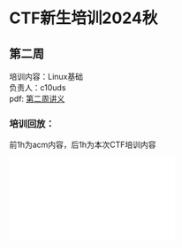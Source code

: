 # CTF新生培训2024秋

## 第二周
培训内容：Linux基础
<br>
负责人：c10uds
<br>
pdf: [第二周讲义](./week2/Linux.pdf)

### 培训回放：
前1h为acm内容，后1h为本次CTF培训内容
<iframe src="//player.bilibili.com/player.html?isOutside=true&aid=113203996525615&bvid=BV1e7xEeeERp&cid=26017531371&p=1" scrolling="no" border="0" frameborder="no" framespacing="0" allowfullscreen="true"></iframe>